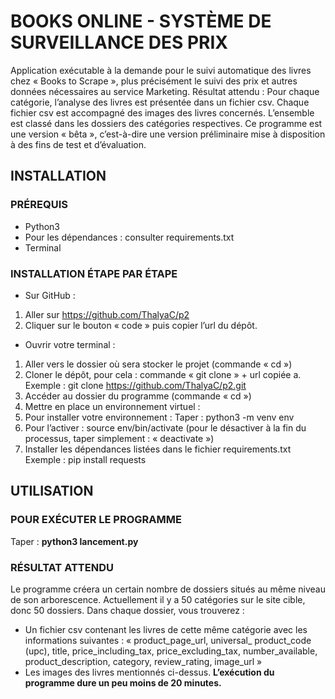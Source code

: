 # BOOKS ONLINE - SYSTÈME DE SURVEILLANCE DES PRIX

Application exécutable à la demande pour le suivi automatique des livres chez « Books to Scrape », plus précisément le suivi des prix et autres données nécessaires au service Marketing. 
Résultat attendu : Pour chaque catégorie, l’analyse des livres est présentée dans un fichier csv. Chaque fichier csv est accompagné des images des livres concernés. L’ensemble est classé dans les dossiers des catégories respectives.
Ce programme est une version « bêta », c’est-à-dire une version préliminaire mise à disposition à des fins de test et d’évaluation.
## INSTALLATION
### PRÉREQUIS
+ Python3
+ Pour les dépendances : consulter requirements.txt
+ Terminal
### INSTALLATION ÉTAPE PAR ÉTAPE
+	Sur GitHub :
1.	Aller sur https://github.com/ThalyaC/p2
2.	Cliquer sur le bouton « code » puis copier l’url du dépôt.

+	Ouvrir votre terminal :
1.	Aller vers le dossier où sera stocker le projet (commande « cd ») 
2.	Cloner le dépôt, pour cela :
commande « git clone » + url copiée
a.	Exemple : git clone https://github.com/ThalyaC/p2.git
3.	Accéder au dossier du programme (commande « cd ») 
4.	Mettre en place un environnement virtuel :
5.	Pour installer votre environnement :
Taper : python3 -m venv env
6.	Pour l’activer : source env/bin/activate 
(pour le désactiver à la fin du processus, taper simplement : « deactivate »)
7.	Installer les dépendances listées dans le fichier requirements.txt
Exemple : pip install requests
## UTILISATION 
### POUR EXÉCUTER LE PROGRAMME
Taper : **python3 lancement.py**
### RÉSULTAT ATTENDU
Le programme créera un certain nombre de dossiers situés au même niveau de son arborescence. Actuellement il y a 50 catégories sur le site cible, donc 50 dossiers.
Dans chaque dossier, vous trouverez :
-	Un fichier csv contenant les livres de cette même catégorie avec les informations suivantes : « product_page_url, universal_ product_code (upc), title, price_including_tax, price_excluding_tax, number_available, product_description, category, review_rating, image_url »
-	Les images des livres mentionnés ci-dessus.
**L’exécution du programme dure un peu moins de 20 minutes.**
